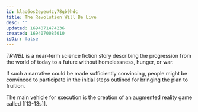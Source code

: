 ```yaml
---
id: klaq6os2eyeu4zy78gb9hdc
title: The Revolution Will Be Live
desc: ''
updated: 1694071474236
created: 1694070085010
isDir: false
---
```


_TRWBL_ is a near-term science fiction story describing the progression from the world of today to a future without homelessness, hunger, or war.

If such a narrative could be made sufficiently convincing, people might be convinced to participate in the initial steps outlined for bringing the plan to fruition.

The main vehicle for execution is the creation of an augmented reality game called [[13-13s]].
